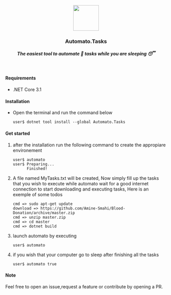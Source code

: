 <p align="center">
      <img src="https://api.nuget.org/v3-flatcontainer/automato.tasks/1.0.0/icon" height="80"/>
</p>
<h3 align="center">Automato.Tasks</h3>
<h5 align="center">The easiest tool to automate 🤖 tasks while you are sleeping 😴</h5>
<br/>


#### Requirements 
* .NET Core 3.1
#### Installation
* Open the terminal and run the command below
  
      user$ dotnet tool install --global Automato.Tasks
      
#### Get started
1) after the installation run the following command to create the appropiare environement

       user$ automato
       user$ Preparing...
             Finished!
2) A file named MyTasks.txt will be created, Now simply fill up the tasks that you wish to execute while automato wait for a good internet connection to start downloading and executing tasks, Here is an exemple of some todos
      
       cmd => sudo apt-get update
       download => https://github.com/Amine-Smahi/Blood-Donation/archive/master.zip
       cmd => unzip master.zip
       cmd => cd master
       cmd => dotnet build

3) launch automato by executing

       user$ automato
4) if you wish that your computer go to sleep after finishing all the tasks

       user$ automato true

#### Note
Feel free to open an issue,request a feature or contribute by opening a PR.
